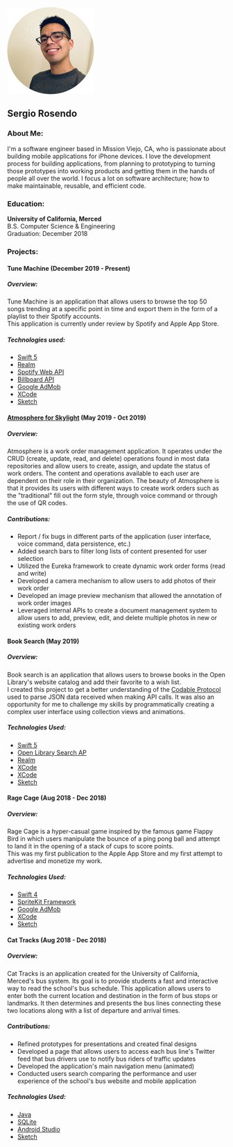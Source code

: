 <!-- About Me -->
<!DOCTYPE html>
   <img src = "/Portfolio_Assets/Profile_Image.png" width="200" height="200">
   <h2>Sergio Rosendo</h2>
   <h3>About Me:</h3>
   <p>
      I'm a software engineer based in Mission Viejo, CA, who is passionate about building mobile applications for iPhone devices.
I love the development process for building applications, from planning to prototyping to turning those prototypes into working products and getting them in the hands of people all over the world.
I focus a lot on software architecture; how to make maintainable, reusable, and efficient code. 
   </p>
   
   <h3>Education:</h3>
   <p>
      <b>University of California, Merced</b></br>
      B.S. Computer Science & Engineering</br>
      Graduation: December 2018
   </p>
   
   <h3>Projects:</h3>
   <h4>Tune Machine (December 2019 - Present)</h4>
   <h5>Overview:</h5>
   <p>
   Tune Machine is an application that allows users to browse the top 50 songs trending at a specific point in time and export them in the form of a playlist to their Spotify accounts.</br> 
   This application is currently under review by Spotify and Apple App Store.
   </p>
   <h5>Technologies used:</h5>
   <ul>
      <li><a href="https://swift.org/blog/swift-5-released/">Swift 5</a></>
      <li><a href="https://realm.io">Realm</a></li>
      <li><a href="https://developer.spotify.com/documentation/web-api/">Spotify Web API</a></li>
      <li><a href="https://rapidapi.com/LDVIN/api/billboard-api/details">Billboard API</a></li>
      <li><a href="https://admob.google.com/home/"> Google AdMob</a></li>
      <li><a href="https://developer.apple.com/xcode/ide/">XCode</a></li>
      <li><a href="https://www.sketch.com">Sketch</a></li>
   </ul>
   
   <h4><a href="https://apps.apple.com/us/app/atmosphere-for-skylight/id1463087351/">Atmosphere for Skylight</a> (May 2019 - Oct 2019)</h4>
   <h5>Overview:</h5>
   <p>
      Atmosphere is a work order management application.  It operates under the CRUD (create, update, read, and delete) operations found in most data repositories and allow users to create, assign, and update the status of work orders. The content and operations available to each user are dependent on their role in their organization.
The beauty of Atmosphere is that it provides its users with different ways to create work orders such as the "traditional" fill out the form style, through voice command or through the use of QR codes.
   </p>
   <h5>Contributions:</h5>
   <ul>
      <li>Report / fix bugs in different parts of the application (user interface, voice command, data persistence, etc.)</li>
      <li>Added search bars to filter long lists of content presented for user selection</li>
      <li>Utilized the Eureka framework to create dynamic work order forms (read and write) </li>
      <li>Developed a camera mechanism to allow users to add photos of their work order</li>
      <li>Developed an image preview mechanism that allowed the annotation of work order images</li>
      <li>Leveraged internal APIs to create a document management system to allow users to add, preview, edit, and delete multiple photos in new or existing work orders</li>
   </ul>
   
   <h4>Book Search (May 2019)</h4>
   <h5>Overview:</h5>
   <p>
      Book search is an application that allows users to browse books in the Open Library's website catalog and add their favorite to a wish list.</br> 
      I created this project to get a better understanding of the <a href="https://developer.apple.com/documentation/swift/codable">Codable Protocol</a> used to parse JSON data received when making API calls. It was also an opportunity for me to challenge my skills by programmatically creating a complex user interface using collection views and animations. 
   </p>
   <h5>Technologies Used:</h5>
   <ul>
   <li><a href="https://swift.org/blog/swift-5-released/">Swift 5</a></>
   <li><a href="https://openlibrary.org/dev/docs/api/search">Open Library Search AP</a></li>
   <li><a href="https://realm.io">Realm</a></li>
   <li><a href="https://developer.apple.com/xcode/ide/">XCode</a></li>
   <li><a href="https://developer.apple.com/xcode/ide/">XCode</a></li>
   <li><a href="https://www.sketch.com">Sketch</a></li>
   </ul>
   
   <h4>Rage Cage (Aug 2018 - Dec 2018)</h4>
   <h5>Overview:</h5>
   <p>
      Rage Cage is a hyper-casual game inspired by the famous game Flappy Bird in which users manipulate the bounce of a ping pong ball and attempt to land it in the opening of a stack of cups to score points.</br> 
This was my first publication to the Apple App Store and my first attempt to advertise and monetize my work.
   </p>
   <h5>Technologies Used:</h5>
   <ul>
      <li><a href="https://swift.org/blog/swift-4-0-released/">Swift 4</a></>
      <li><a href="https://developer.apple.com/spritekit//">SpriteKit Framework</a></>
      <li><a href="https://admob.google.com/home/"> Google AdMob</a></li>
      <li><a href="https://developer.apple.com/xcode/ide/">XCode</a></li>
      <li><a href="https://www.sketch.com">Sketch</a></li>
   </ul>
  
   <h4>Cat Tracks (Aug 2018 - Dec 2018)</h4>
   <h5>Overview:</h5>
   <p>
      Cat Tracks is an application created for the University of California, Merced's bus system. Its goal is to provide students a fast and interactive way to read the school's bus schedule. 
This application allows users to enter both the current location and destination in the form of bus stops or landmarks. It then determines and presents the bus lines connecting these two locations along with a list of departure and arrival times.
   </p>
   <h5>Contributions:</h5>
   <ul>
      <li>Refined prototypes for presentations and created final designs</li>
      <li>Developed a page that allows users to access each bus line's Twitter feed that bus drivers use to notify bus riders of traffic updates</li>
      <li>Developed the application's main navigation menu (animated)</li>
      <li>Conducted users search comparing the performance and user experience of the school's bus website and mobile application</li>
   </ul>
   <h5>Technologies Used:</h5>
   <ul>
      <li><a href="https://docs.oracle.com/javase/7/docs/technotes/guides/language/">Java</a></li>
      <li><a href="https://www.sqlite.org/index.html">SQLite</a></li>
      <li><a href="https://developer.android.com/studio">Android Studio</a></li>
      <li><a href="https://www.sketch.com">Sketch</a></li>
   </ul>
</html>
